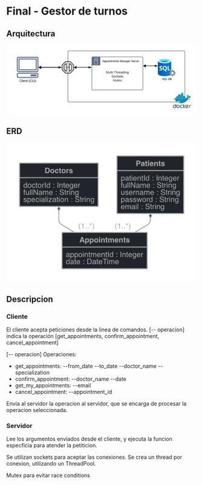 # Final - Gestor de turnos

## Arquitectura
![Arquitectura](Arquitectura.png)

## ERD
![ERD](ERD.png)

## Descripcion

### Cliente

El cliente acepta peticiones desde la linea de comandos. [-- operacion] indica la operación [get_appointments, confirm_appointment, cancel_appointment]

[-- operacion] Operaciones: 
- get_appointments: --from_date --to_date --doctor_name --specialization
- confirm_appointment: --doctor_name --date
- get_my_appointments: --email
- cancel_appointment: --appointment_id

Envía al servidor la operacion al servidor, que se encarga de procesar la operacion seleccionada.

### Servidor
Lee los argumentos enviados desde el cliente, y ejecuta la funcion especficia para atender la petiticion.

Se utilizan sockets para aceptar las conexiones. Se crea un thread por conexion, utilizando un ThreadPool.

Mutex para evitar race conditions

